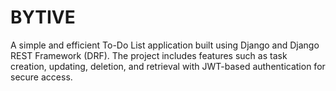 # BYTIVE
A simple and efficient To-Do List application built using Django and Django REST Framework (DRF). The project includes features such as task creation, updating, deletion, and retrieval with JWT-based authentication for secure access.
